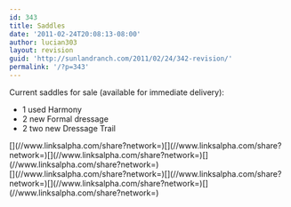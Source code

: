 ```yaml
---
id: 343
title: Saddles
date: '2011-02-24T20:08:13-08:00'
author: lucian303
layout: revision
guid: 'http://sunlandranch.com/2011/02/24/342-revision/'
permalink: '/?p=343'
---
```


Current saddles for sale (available for immediate delivery):

- 1 used Harmony
- 2 new Formal dressage
- 2 two new Dressage Trail

<div class="linksalpha_container linksalpha_app_3" data-counters="1" data-size="regular" data-style="square" data-title="Saddles" data-url="https://www.sunlandranch.com/?p=343">[](//www.linksalpha.com/share?network=)[](//www.linksalpha.com/share?network=)[](//www.linksalpha.com/share?network=)[](//www.linksalpha.com/share?network=)</div><div class="linksalpha_container linksalpha_app_7" data-position="" data-title="Saddles" data-url="https://www.sunlandranch.com/?p=343">[](//www.linksalpha.com/share?network=)[](//www.linksalpha.com/share?network=)[](//www.linksalpha.com/share?network=)[](//www.linksalpha.com/share?network=)</div>
